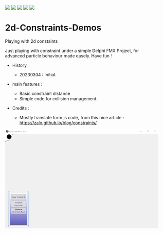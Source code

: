 [![](https://tokei.rs/b1/github/VincentGsell/2d-Constraints-Demos?category=code)](https://github.com//VincentGsell/2d-Constraints-Demos)
[![](https://tokei.rs/b1/github/VincentGsell/2d-Constraints-Demos?category=files)](https://github.com//VincentGsell/2d-Constraints-Demos)
[![](https://tokei.rs/b1/github/VincentGsell/2d-Constraints-Demos?category=lines)](https://github.com//VincentGsell/2d-Constraints-Demos)
[![](https://tokei.rs/b1/github/VincentGsell/2d-Constraints-Demos?category=blanks)](https://github.com//VincentGsell/2d-Constraints-Demos)
[![](https://tokei.rs/b1/github/VincentGsell/2d-Constraints-Demos?category=comments)](https://github.com//VincentGsell/2d-Constraints-Demos)

# 2d-Constraints-Demos
 Playing with 2d constaints
	 
  Just playing with constraint under a simple Delphi FMX Project, for advanced particle behaviour made easely. Have fun !
  
 - History
	- 20230304 : Initial.

- main features : 
 	- Basic constraint distance
	- Simple code for collision management.
 
 - Credits : 
 	- Mostly translate form js code, from this nice article : https://zalo.github.io/blog/constraints/
  

  ![Alt text](/assets/constraintSimpleDemo.gif?raw=true "")
